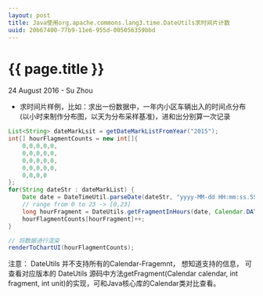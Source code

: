 ```yaml
---
layout: post
title: Java使用org.apache.commons.lang3.time.DateUtils求时间片计数
uuid: 20b67400-77b9-11e6-955d-005056359bbd
---
```


{{ page.title }}
================

<p class="meta">24 August 2016 - Su Zhou</p>

- 求时间片样例，比如：求出一份数据中，一年内小区车辆出入的时间点分布(以小时来制作分布图，以天为分布采样基准)，进和出分别算一次记录

```java
List<String> dateMarkLsit = getDateMarkListFromYear("2015");
int[] hourFlagmentCounts = new int[]{
    0,0,0,0,0,
    0,0,0,0,0,
    0,0,0,0,0,
    0,0,0,0,0,
    0,0,0,0
};
for(String dateStr : dateMarkList) {
    Date date = DateTimeUtil.parseDate(dateStr, "yyyy-MM-dd HH:mm:ss.SSS")
    // range from 0 to 23 -> [0,23]
    long hourFragment = DateUtils.getFragmentInHours(date, Calendar.DATE);
    hourFlagmentCounts[hourFragment]++;
}

// 将数据进行渲染
renderToChartUI(hourFlagmentCounts);
```
<p>注意： DateUtils 并不支持所有的Calendar-Fragemnt， 想知道支持的信息， 可查看对应版本的 DateUtils
源码中方法getFragment(Calendar calendar, int fragment, int unit)的实现，可和Java核心库的Calendar类对比查看。</p>
        
